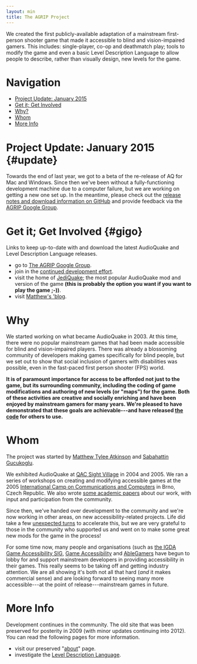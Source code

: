 ```yaml
---
layout: min
title: The AGRIP Project
---
```

<div id='logo'>
</div>
<p class='blurb'>We created the first publicly-available adaptation of a mainstream first-person shooter game that made it accessible to blind and vision-impaired gamers.  This includes: single-player, co-op and deathmatch play; tools to modify the game and even a basic Level Description Language to allow people to describe, rather than visually design, new levels for the game.</p>

# Navigation

 * [Project Update: January 2015](#update)
 * [Get it; Get Involved](#gigo)
 * [Why?](#why)
 * [Whom](#whom)
 * [More Info](#more-info)

# Project Update: January 2015 {#update}

Towards the end of last year, we got to a beta of the re-release of AQ for Mac and Windows.  Since then we've been without a fully-functioning development machine due to a computer failure, but we are working on getting a new one set up.  In the meantime, please check out the [release notes and download information on GitHub](https://github.com/matatk/agrip/releases/latest) and provide feedback via the [AGRIP Google Group](https://groups.google.com/group/agrip-project).

# Get it; Get Involved {#gigo}

Links to keep up-to-date with and download the latest AudioQuake and Level Description Language releases.

 * go to [The AGRIP Google Group](https://groups.google.com/group/agrip-project).
 * join in the [continued development effort](https://github.com/matatk/agrip/).
 * visit the home of [JediQuake](http://tbrn.andrelouis.com/modgirl/); the most popular AudioQuake mod and version of the game **(this is probably the option you want if you want to play the game ;-))**.
 * visit [Matthew's 'blog](http://matatk.agrip.org.uk/).

# Why

We started working on what became AudioQuake in 2003.  At this time, there were no popular mainstream games that had been made accessible for blind and vision-impaired players.  There was already a blossoming community of developers making games specifically for blind people, but we set out to show that social inclusion of gamers with disabilities was possible, even in the fast-paced first person shooter (FPS) world.

**It is of paramount importance for access to be afforded not just to the game, but its surrounding community, including the coding of game modifications and authoring of new levels (or "maps") for the game.  Both of these activities are creative and socially enriching and have been enjoyed by mainstream gamers for many years.  We're pleased to have demonstrated that these goals are achievable---and have released [the code](https://github.com/matatk/agrip) for others to use.**

# Whom

The project was started by [Matthew Tylee Atkinson](http://matatk.agrip.org.uk/) and [Sabahattin Gucukoglu](http://sabahattin-gucukoglu.com/).

We exhibited AudioQuake at [QAC Sight Village](http://www.qac.ac.uk/sightvillage/) in 2004 and 2005.  We ran a series of workshops on creating and modifying accessible games at the 2005 [International Camp on Communications and Computers](http://www.icc-camp.info/) in Brno, Czech Republic.  We also wrote [some academic papers](http://matatk.agrip.org.uk/research/) about our work, with input and participation from the community.

Since then, we've handed over development to the community and we're now working in other areas, on new accessibility-related projects.  Life did take a few [unexpected turns](mice/) to accelerate this, but we are very grateful to those in the community who supported us and went on to make some great new mods for the game in the process!

For some time now, many people and organisations (such as [the IGDA Game Accessibility SIG](http://igda-gasig.org/), [Game Accessibility](http://www.gameaccessibility.com/) and [AbleGamers](http://www.ablegamers.com/) have begun to lobby for and support mainstream developers in providing accessibility in their games.  This really seems to be taking off and getting industry attention.  We are all showing it's both not all that hard (*and* it makes commercial sense) and are looking forward to seeing many more accessible---at the point of release---mainstream games in future.

# More Info

Development continues in the community.  The old site that was been preserved for posterity in 2009 (with minor updates continuing into 2012).  You can read the following pages for more information.

 * visit our preserved "[about](about/)" page.
 * investigate the [Level Description Language](ldl/).
